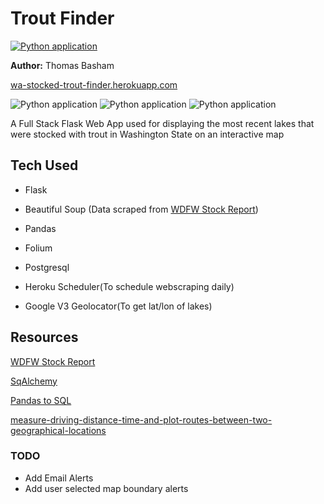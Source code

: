 # Trout Finder

[![Python application](https://github.com/Thomas-Basham/trout-finder/actions/workflows/python-app.yml/badge.svg)](https://github.com/Thomas-Basham/trout-finder/actions/workflows/python-app.yml)

**Author:** Thomas Basham

[wa-stocked-trout-finder.herokuapp.com](https://wa-stocked-trout-finder.herokuapp.com)

![Python application](https://img.shields.io/badge/Flask-000000?style=for-the-badge&logo=flask&logoColor=white)
![Python application](https://img.shields.io/badge/PostgreSQL-316192?style=for-the-badge&logo=postgresql&logoColor=white)
![Python application]( 	https://img.shields.io/badge/Heroku-430098?style=for-the-badge&logo=heroku&logoColor=white)

A Full Stack Flask Web App used for displaying the most recent lakes that were stocked with trout in Washington State on an interactive map

## Tech Used 

* Flask

* Beautiful Soup (Data scraped from [WDFW Stock Report](https://wdfw.wa.gov/fishing/reports/stocking/trout-plants))

* Pandas

* Folium

* Postgresql

* Heroku Scheduler(To schedule webscraping daily)

* Google V3 Geolocator(To get lat/lon of lakes)


## Resources
[WDFW Stock Report](https://wdfw.wa.gov/fishing/reports/stocking/trout-plants)

[SqAlchemy](https://flask-sqlalchemy.palletsprojects.com/en/2.x/quickstart/)

[Pandas to SQL](https://towardsdatascience.com/upload-your-pandas-dataframe-to-your-database-10x-faster-eb6dc6609ddf)

[measure-driving-distance-time-and-plot-routes-between-two-geographical-locations](https://medium.com/analytics-vidhya/measure-driving-distance-time-and-plot-routes-between-two-geographical-locations-using-python-39995dfea7e)

### TODO
* Add Email Alerts 
* Add user selected map boundary alerts 
